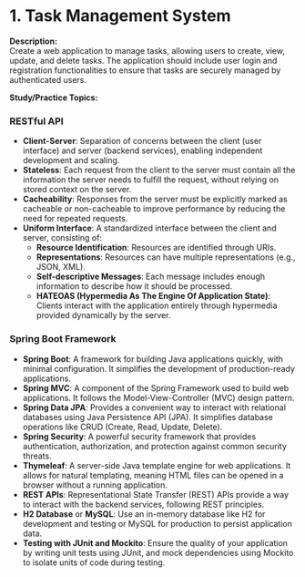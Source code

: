 # 1. Task Management System

**Description:**  
Create a web application to manage tasks, allowing users to create, view, update, and delete tasks. The application should include user login and registration functionalities to ensure that tasks are securely managed by authenticated users.

**Study/Practice Topics:**

### RESTful API
- **Client-Server**: Separation of concerns between the client (user interface) and server (backend services), enabling independent development and scaling.
- **Stateless**: Each request from the client to the server must contain all the information the server needs to fulfill the request, without relying on stored context on the server.
- **Cacheability**: Responses from the server must be explicitly marked as cacheable or non-cacheable to improve performance by reducing the need for repeated requests.
- **Uniform Interface**: A standardized interface between the client and server, consisting of:
  - **Resource Identification**: Resources are identified through URIs.
  - **Representations**: Resources can have multiple representations (e.g., JSON, XML).
  - **Self-descriptive Messages**: Each message includes enough information to describe how it should be processed.
  - **HATEOAS (Hypermedia As The Engine Of Application State)**: Clients interact with the application entirely through hypermedia provided dynamically by the server.

### Spring Boot Framework
- **Spring Boot**: A framework for building Java applications quickly, with minimal configuration. It simplifies the development of production-ready applications.
- **Spring MVC**: A component of the Spring Framework used to build web applications. It follows the Model-View-Controller (MVC) design pattern.
- **Spring Data JPA**: Provides a convenient way to interact with relational databases using Java Persistence API (JPA). It simplifies database operations like CRUD (Create, Read, Update, Delete).
- **Spring Security**: A powerful security framework that provides authentication, authorization, and protection against common security threats.
- **Thymeleaf**: A server-side Java template engine for web applications. It allows for natural templating, meaning HTML files can be opened in a browser without a running application.
- **REST APIs**: Representational State Transfer (REST) APIs provide a way to interact with the backend services, following REST principles.
- **H2 Database** or **MySQL**: Use an in-memory database like H2 for development and testing or MySQL for production to persist application data.
- **Testing with JUnit and Mockito**: Ensure the quality of your application by writing unit tests using JUnit, and mock dependencies using Mockito to isolate units of code during testing.
